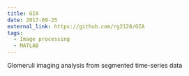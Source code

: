 ```yaml
---
title: GIA
date: 2017-09-25
external_link: https://github.com/rg2128/GIA
tags: 
  - Image processing
  - MATLAB
---
```


Glomeruli imaging analysis from segmented time-series data

<!--more-->
